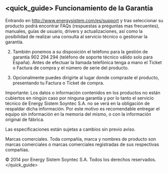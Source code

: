 ## <quick_guide> Funcionamiento de la Garantía

Entrando en http://www.energysistem.com/es/support y tras seleccionar su producto podrá encontrar FAQs (respuestas a preguntas mas frecuentes), manuales, guías de usuario, drivers y actualizaciones, así como la posibilidad de realizar una consulta al servicio técnico o gestionar la garantía. 

2. También ponemos a su disposición el teléfono para la gestión de garantía 902 294 294 (teléfono de soporte técnico válido solo para España). Antes de efectuar la llamada telefónica tenga a mano el Ticket o Factura de compra y el número de serie del producto.

3. Opcionalmente puedes dirigirte al lugar donde compraste el producto, presentando tu Factura o Ticket de compra.

Importante: Los datos o información contenidos en los productos no están cubiertos en ningún caso por ninguna garantía y por lo tanto el servicio técnico de Energy Sistem Soyntec S.A. no se verá en la obligación de respaldar dicha información. Por este motivo es recomendable entregar el equipo sin información en la memoria del mismo, o con la información original de fábrica.

Las especificaciones están sujetas a cambios sin previo aviso.

Marcas comerciales. Toda compañía, marca y nombres de producto son marcas comerciales o marcas comerciales registradas de sus respectivas compañías.

© 2014 por Energy Sistem Soyntec S.A. Todos los derechos reservados.
</quick_guide>

